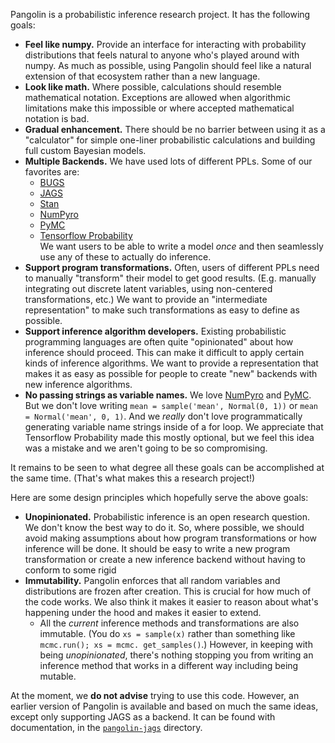 Pangolin is a probabilistic inference research project. It has the following goals:

* **Feel like numpy.** Provide an interface for interacting with probability 
  distributions that feels natural to anyone who's played around with 
  numpy. As much as possible, using Pangolin should feel like a natural extension of 
  that ecosystem rather than a new language.
* **Look like math.** Where possible, calculations should resemble mathematical 
  notation. Exceptions are allowed when algorithmic limitations make this impossible or 
  where accepted mathematical notation is bad.
* **Gradual enhancement.** There should be no barrier between using it as a 
  "calculator" for simple one-liner probabilistic calculations and building full 
  custom Bayesian models.
* **Multiple Backends.** We have used lots of different PPLs. Some of our favorites are:
  * [BUGS](https://www.mrc-bsu.cam.ac.uk/software/bugs/openbugs)
  * [JAGS](https://mcmc-jags.sourceforge.io/)
  * [Stan](https://mc-stan.org/)
  * [NumPyro](https://num.pyro.ai/)
  * [PyMC](https://www.pymc.io/)
  * [Tensorflow Probability](https://www.tensorflow.org/probability)  
   We want users to be able to write a model *once* and then seamlessly use any of 
    these to actually do inference.  
* **Support program transformations.** Often, users of different PPLs need to 
  manually "transform" their model to get good results. (E.g. manually integrating out 
  discrete latent variables, using non-centered transformations, etc.) We want to 
  provide an "intermediate representation" to make such transformations as easy to 
  define as possible.
* **Support inference algorithm developers.** Existing probabilistic programming 
  languages are often quite "opinionated" about how inference should proceed. This 
  can make it difficult to apply certain kinds of inference algorithms.
  We want to provide a representation that makes it as easy as possible for people 
  to create "new" backends with new inference algorithms.
* **No passing strings as variable names.** We love [NumPyro](https://num.pyro.ai/) 
  and [PyMC](https://www.pymc.io/). But we don't love writing `mean = sample('mean',
  Normal(0, 1))` or `mean = Normal('mean', 0, 1)`. And we *really* don't love 
  programmatically generating variable name strings inside of a for loop. We 
  appreciate that Tensorflow Probability made this mostly optional, but we feel this 
  idea was a mistake and we aren't going to be so compromising.

It remains to be seen to what degree all these goals can be accomplished at the same 
time. (That's what makes this a research project!)

Here are some design principles which hopefully serve the above goals:

* **Unopinionated.** Probabilistic inference is an open research question. We don't 
  know the best way to do it. So, where possible, we should avoid making assumptions 
  about how program transformations or how inference will be done. It should be easy 
  to write a new program transformation or create a new inference backend without 
  having to conform to some rigid 
* **Immutability.** Pangolin enforces that all random variables and distributions 
  are frozen after creation. This is crucial for how much of the code works. We also 
  think it makes it easier to reason about what's happening under the hood and makes 
  it easier to extend.
  * All the *current* inference methods and transformations are also immutable. (You 
    do `xs = sample(x)` rather than something like `mcmc.run(); xs = mcmc.
    get_samples()`.) However, in keeping with being *unopinionated*, there's nothing 
    stopping you from writing an inference method that works in a different way 
    including being mutable.

At the moment, we **do not advise** trying to use this code. However, an earlier 
version of Pangolin is available and based on much the same ideas, except only 
supporting JAGS as a backend. It can be found with documentation, in the 
[`pangolin-jags`](pangolin-jags) directory.
